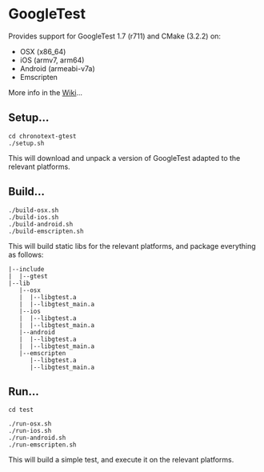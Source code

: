 # GoogleTest

Provides support for GoogleTest 1.7 (r711) and CMake (3.2.2) on:
- OSX (x86_64)
- iOS (armv7, arm64)
- Android (armeabi-v7a)
- Emscripten

More info in the [Wiki](https://github.com/arielm/chronotext-gtest/wiki)...

## Setup...
```
cd chronotext-gtest
./setup.sh
```
This will download and unpack a version of GoogleTest adapted to the relevant platforms.

## Build...
```
./build-osx.sh
./build-ios.sh
./build-android.sh
./build-emscripten.sh
```
This will build static libs for the relevant platforms, and package everything as follows:
```
|--include
|  |--gtest
|--lib
   |--osx
   |  |--libgtest.a
   |  |--libgtest_main.a
   |--ios
   |  |--libgtest.a
   |  |--libgtest_main.a
   |--android
   |  |--libgtest.a
   |  |--libgtest_main.a
   |--emscripten
      |--libgtest.a
      |--libgtest_main.a
```

## Run...
```
cd test

./run-osx.sh
./run-ios.sh
./run-android.sh
./run-emscripten.sh
```
This will build a simple test, and execute it on the relevant platforms.
